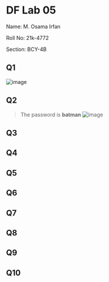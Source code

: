 # DF Lab 05
Name: M. Osama Irfan

Roll No: 21k-4772

Section: BCY-4B
## Q1
![image](https://user-images.githubusercontent.com/115397536/224506279-a32ff9ab-7662-48b1-85db-a4842c547d7c.png)

## Q2
> The password is **batman**
![image](https://user-images.githubusercontent.com/115397536/224506385-989f395a-648c-4597-b5ce-a78d70e93aa9.png)


## Q3


## Q4


## Q5


## Q6


## Q7


## Q8


## Q9


## Q10
